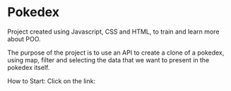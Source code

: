  <h1> Pokedex </h1>


Project created using Javascript, CSS and HTML, to train and learn more about POO.


The purpose of the project is to use an API to create a clone of a pokedex, using map, filter and selecting the data that we want to present in the pokedex itself.

How to Start:
Click on the link:
